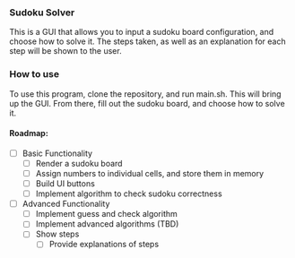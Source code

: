 ### Sudoku Solver
This is a GUI that allows you to input a sudoku board configuration, and choose how to solve it. The steps taken, as well as an explanation for each step will be shown to the user.

### How to use
To use this program, clone the repository, and run main.sh. This will bring up the GUI. From there, fill out the sudoku board, and choose how to solve it.

#### Roadmap:
 - [ ] Basic Functionality
     - [ ] Render a sudoku board
     - [ ] Assign numbers to individual cells, and store them in memory
     - [ ] Build UI buttons
     - [ ] Implement algorithm to check sudoku correctness
- [ ] Advanced Functionality
     - [ ] Implement guess and check algorithm
     - [ ] Implement advanced algorithms (TBD)
     - [ ] Show steps
          - [ ] Provide explanations of steps